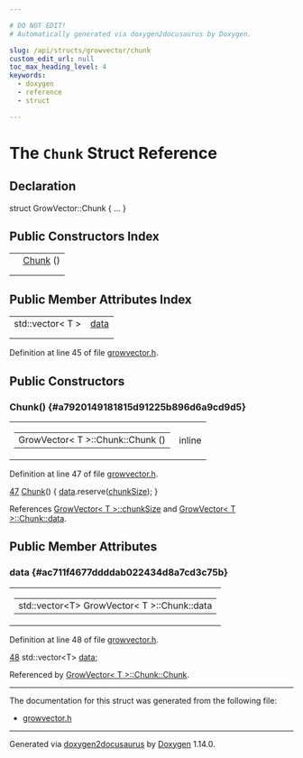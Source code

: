 ```yaml
---

# DO NOT EDIT!
# Automatically generated via doxygen2docusaurus by Doxygen.

slug: /api/structs/growvector/chunk
custom_edit_url: null
toc_max_heading_level: 4
keywords:
  - doxygen
  - reference
  - struct

---
```


<div class="doxyPage">

# The `Chunk` Struct Reference



## Declaration

<div class="doxyDeclaration">
struct GrowVector::Chunk { ... }
</div>

## Public Constructors Index

<table class="doxyMembersIndex">

<tr class="doxyMemberIndexItem">
<td class="doxyMemberIndexItemType" align="left" valign="top"></td>
<td class="doxyMemberIndexItemName" align="left" valign="top"><a href="#a7920149181815d91225b896d6a9cd9d5">Chunk</a> ()</td>
</tr>
<tr class="doxyMemberIndexDescription">
<td class="doxyMemberIndexDescriptionLeft"></td>
<td class="doxyMemberIndexDescriptionRight">
</td>
</tr>
<tr class="doxyMemberIndexSeparator">
<td class="doxyMemberIndexSeparator" colspan="2"></td>
</tr>

</table>

## Public Member Attributes Index

<table class="doxyMembersIndex">

<tr class="doxyMemberIndexItem">
<td class="doxyMemberIndexItemType" align="left" valign="top">std::vector&lt; T &gt;</td>
<td class="doxyMemberIndexItemName" align="left" valign="top"><a href="#ac711f4677ddddab022434d8a7cd3c75b">data</a></td>
</tr>
<tr class="doxyMemberIndexDescription">
<td class="doxyMemberIndexDescriptionLeft"></td>
<td class="doxyMemberIndexDescriptionRight">
</td>
</tr>
<tr class="doxyMemberIndexSeparator">
<td class="doxyMemberIndexSeparator" colspan="2"></td>
</tr>

</table>


<p>Definition at line 45 of file <a href="/web-doxygen/docs/api/files/src/growvector-h">growvector.h</a>.</p>


<div class="doxySectionDef">

## Public Constructors

### Chunk() {#a7920149181815d91225b896d6a9cd9d5}

<div class="doxyMemberItem">
<div class="doxyMemberProto">
<table class="doxyMemberLabels">
<tr class="doxyMemberLabels">
<td class="doxyMemberLabelsLeft">
<table class="doxyMemberName">
<tr>
<td class="doxyMemberName">GrowVector&lt; T &gt;::Chunk::Chunk ()</td>
</tr>
</table>
</td>
<td class="doxyMemberLabelsRight">
<span class="doxyMemberLabels">
<span class="doxyMemberLabel inline">inline</span>
</span>
</td>
</tr>
</table>
</div>
<div class="doxyMemberDoc">



<p>Definition at line 47 of file <a href="/web-doxygen/docs/api/files/src/growvector-h">growvector.h</a>.</p>


<div class="doxyProgramListing">

<div class="doxyCodeLine"><span class="doxyLineNumber"><a href="#a7920149181815d91225b896d6a9cd9d5">47</a></span><span class="doxyLineContent"><span class="doxyHighlight">      <a href="#a7920149181815d91225b896d6a9cd9d5">Chunk</a>() { <a href="#ac711f4677ddddab022434d8a7cd3c75b">data</a>.reserve(<a href="/web-doxygen/docs/api/classes/growvector/#a47759ca4db6dd81e364fea79107c9749">chunkSize</a>); }</span></span></div>

</div>


<p>References <a href="/web-doxygen/docs/api/classes/growvector/#a47759ca4db6dd81e364fea79107c9749">GrowVector&lt; T &gt;::chunkSize</a> and <a href="#ac711f4677ddddab022434d8a7cd3c75b">GrowVector&lt; T &gt;::Chunk::data</a>.</p>

</div>
</div>

</div>

<div class="doxySectionDef">

## Public Member Attributes

### data {#ac711f4677ddddab022434d8a7cd3c75b}

<div class="doxyMemberItem">
<div class="doxyMemberProto">
<table class="doxyMemberLabels">
<tr class="doxyMemberLabels">
<td class="doxyMemberLabelsLeft">
<table class="doxyMemberName">
<tr>
<td class="doxyMemberName">std::vector&lt;T&gt; GrowVector&lt; T &gt;::Chunk::data</td>
</tr>
</table>
</td>
</tr>
</table>
</div>
<div class="doxyMemberDoc">



<p>Definition at line 48 of file <a href="/web-doxygen/docs/api/files/src/growvector-h">growvector.h</a>.</p>


<div class="doxyProgramListing">

<div class="doxyCodeLine"><span class="doxyLineNumber"><a href="#ac711f4677ddddab022434d8a7cd3c75b">48</a></span><span class="doxyLineContent"><span class="doxyHighlight">      std::vector&lt;T&gt; <a href="#ac711f4677ddddab022434d8a7cd3c75b">data</a>;</span></span></div>

</div>


<p>Referenced by <a href="#a7920149181815d91225b896d6a9cd9d5">GrowVector&lt; T &gt;::Chunk::Chunk</a>.</p>

</div>
</div>

</div>

<hr/>

The documentation for this struct was generated from the following file:

<ul>
<li><a href="/web-doxygen/docs/api/files/src/growvector-h">growvector.h</a></li>
</ul>

<hr/>

<p class="doxyGeneratedBy">Generated via <a href="https://github.com/xpack/doxygen2docusaurus">doxygen2docusaurus</a> by <a href="https://www.doxygen.nl">Doxygen</a> 1.14.0.</p>

</div>
